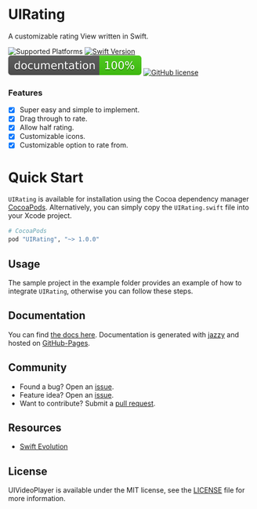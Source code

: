 # UIRating
A customizable rating View written in Swift.

![Supported Platforms](https://img.shields.io/cocoapods/p/I?color=blue)
[![Swift Version](https://img.shields.io/badge/language-swift%205.0-brightgreen.svg)](https://developer.apple.com/swift)
[![Documentation](docs/badge.svg)](http://shadow-of-arman.github.io/UIRating/) 
[![GitHub license](https://img.shields.io/badge/license-MIT-important.svg)](https://github.com/shadow-of-arman/UIRating/blob/master/LICENSE)

### Features
- [x] Super easy and simple to implement.
- [x] Drag through to rate.
- [x] Allow half rating.
- [x] Customizable icons. 
- [x] Customizable option to rate from.

# Quick Start

`UIRating` is available for installation using the Cocoa dependency manager [CocoaPods](http://cocoapods.org/).  Alternatively, you can simply copy the `UIRating.swift` file into your Xcode project.

```ruby
# CocoaPods
pod "UIRating", "~> 1.0.0"
```
## Usage

The sample project in the example folder provides an example of how to integrate `UIRating`, otherwise you can follow these steps.

## Documentation
You can find [the docs here](http://shadow-of-arman.github.io/UIRating/). Documentation is generated with [jazzy](https://github.com/realm/jazzy) and hosted on [GitHub-Pages](https://pages.github.com).

## Community

- Found a bug? Open an [issue](https://github.com/shadow-of-arman/UIRating/issues).
- Feature idea? Open an [issue](https://github.com/shadow-of-arman/UIRating/issues).
- Want to contribute? Submit a [pull request](https://github.com/shadow-of-arman/UIRating/pulls).

## Resources

* [Swift Evolution](https://github.com/apple/swift-evolution)

## License

UIVideoPlayer is available under the MIT license, see the [LICENSE](https://github.com/shadow-of-arman/UIRating/blob/master/LICENSE) file for more information.